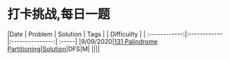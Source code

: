  # 打卡挑战,每日一题
 

|Date | Problem | Solution  | Tags | | Difficuilty |
| :------------:|:------------ |:---------------:| :-----|
|9/09/2020|[131 Palindrome Partitioning](https://leetcode.com/problems/palindrome-partitioning/)|[Solution](https://github.com/JunBinLiang/Leetcode-Complete-Guide/blob/master/code/131.txt)|DFS|M|
||||

